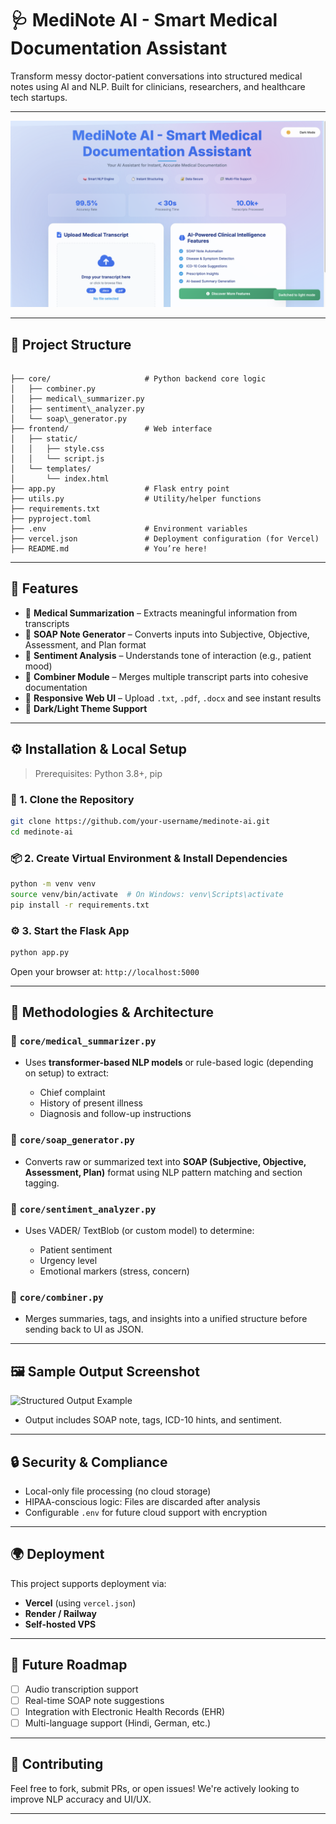 # 🩺 MediNote AI - Smart Medical Documentation Assistant

Transform messy doctor-patient conversations into structured medical notes using AI and NLP. Built for clinicians, researchers, and healthcare tech startups.

---

![MediNote Screenshot](image.png)

---

## 📂 Project Structure

```

├── core/                     # Python backend core logic
│   ├── combiner.py
│   ├── medical\_summarizer.py
│   ├── sentiment\_analyzer.py
│   └── soap\_generator.py
├── frontend/                 # Web interface
│   ├── static/
│   │   ├── style.css
│   │   └── script.js
│   └── templates/
│       └── index.html
├── app.py                    # Flask entry point
├── utils.py                  # Utility/helper functions
├── requirements.txt
├── pyproject.toml
├── .env                      # Environment variables
├── vercel.json               # Deployment configuration (for Vercel)
├── README.md                 # You’re here!

````

---

## 🚀 Features

- 🧠 **Medical Summarization** – Extracts meaningful information from transcripts  
- 🧾 **SOAP Note Generator** – Converts inputs into Subjective, Objective, Assessment, and Plan format  
- 💬 **Sentiment Analysis** – Understands tone of interaction (e.g., patient mood)  
- 🔗 **Combiner Module** – Merges multiple transcript parts into cohesive documentation  
- 🎨 **Responsive Web UI** – Upload `.txt`, `.pdf`, `.docx` and see instant results  
- 🌙 **Dark/Light Theme Support**

---

## ⚙️ Installation & Local Setup

> Prerequisites: Python 3.8+, pip

### 🔧 1. Clone the Repository
```bash
git clone https://github.com/your-username/medinote-ai.git
cd medinote-ai
````

### 📦 2. Create Virtual Environment & Install Dependencies

```bash
python -m venv venv
source venv/bin/activate  # On Windows: venv\Scripts\activate
pip install -r requirements.txt
```

### ⚙️ 3. Start the Flask App

```bash
python app.py
```

Open your browser at: `http://localhost:5000`

---

## 🧠 Methodologies & Architecture

### 🔹 `core/medical_summarizer.py`

* Uses **transformer-based NLP models** or rule-based logic (depending on setup) to extract:

  * Chief complaint
  * History of present illness
  * Diagnosis and follow-up instructions

### 🔹 `core/soap_generator.py`

* Converts raw or summarized text into **SOAP (Subjective, Objective, Assessment, Plan)** format using NLP pattern matching and section tagging.

### 🔹 `core/sentiment_analyzer.py`

* Uses VADER/ TextBlob (or custom model) to determine:

  * Patient sentiment
  * Urgency level
  * Emotional markers (stress, concern)

### 🔹 `core/combiner.py`

* Merges summaries, tags, and insights into a unified structure before sending back to UI as JSON.

---

## 🖼️ Sample Output Screenshot

![Structured Output Example](./Screenshot%202025-07-15%20at%208.48.30%E2%80%AFPM.png)

* Output includes SOAP note, tags, ICD-10 hints, and sentiment.

---

## 🔒 Security & Compliance

* Local-only file processing (no cloud storage)
* HIPAA-conscious logic: Files are discarded after analysis
* Configurable `.env` for future cloud support with encryption

---

## 🌍 Deployment

This project supports deployment via:

* **Vercel** (using `vercel.json`)
* **Render / Railway**
* **Self-hosted VPS**

---

## 📌 Future Roadmap

* [ ] Audio transcription support
* [ ] Real-time SOAP note suggestions
* [ ] Integration with Electronic Health Records (EHR)
* [ ] Multi-language support (Hindi, German, etc.)

---

## 🤝 Contributing

Feel free to fork, submit PRs, or open issues!
We're actively looking to improve NLP accuracy and UI/UX.

---
